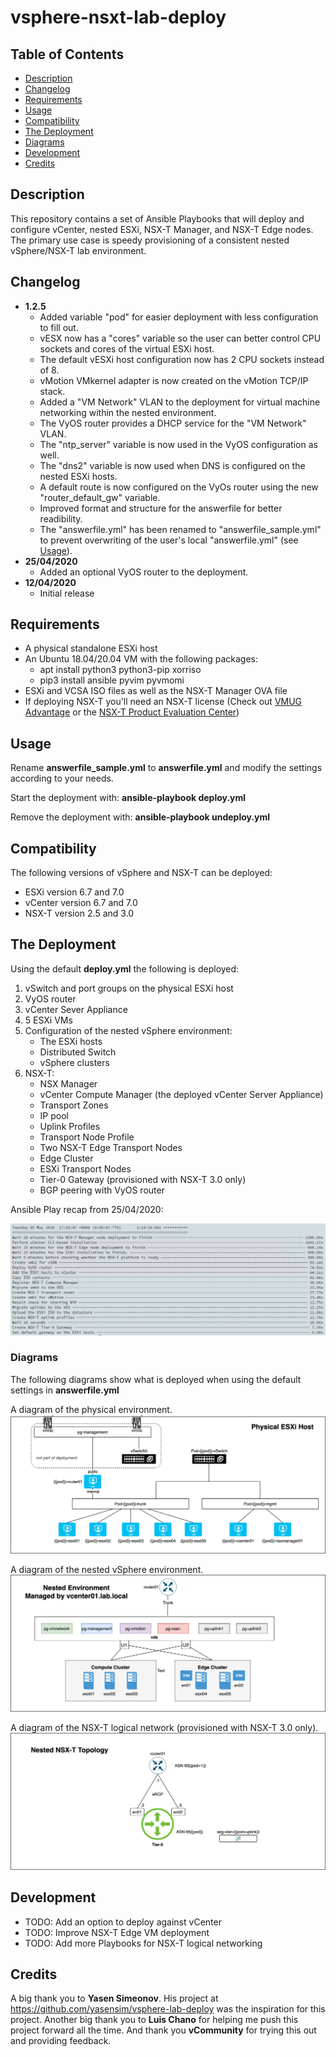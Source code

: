 # vsphere-nsxt-lab-deploy

## Table of Contents

* [Description](#Description)
* [Changelog](#Changelog)
* [Requirements](#Requirements)
* [Usage](#Usage)
* [Compatibility](#Compatibility)
* [The Deployment](#The-Deployment)
* [Diagrams](#Diagrams)
* [Development](#Development)
* [Credits](#Credits)

## Description

This repository contains a set of Ansible Playbooks that will deploy and configure vCenter, nested ESXi, NSX-T Manager, and NSX-T Edge nodes. The primary use case is speedy provisioning of a consistent nested vSphere/NSX-T lab environment.

## Changelog

* **1.2.5**
  * Added variable "pod" for easier deployment with less configuration to fill out.
  * vESX now has a "cores" variable so the user can better control CPU sockets and cores of the virtual ESXi host.
  * The default vESXi host configuration now has 2 CPU sockets instead of 8.
  * vMotion VMkernel adapter is now created on the vMotion TCP/IP stack.
  * Added a "VM Network" VLAN to the deployment for virtual machine networking within the nested environment. 
  * The VyOS router provides a DHCP service for the "VM Network" VLAN.
  * The "ntp_server" variable is now used in the VyOS configuration as well.
  * The "dns2" variable is now used when DNS is configured on the nested ESXi hosts. 
  * A default route is now configured on the VyOs router using the new "router_default_gw" variable.
  * Improved format and structure for the answerfile for better readibility.
  * The "answerfile.yml" has been renamed to "answerfile_sample.yml" to prevent overwriting of the user's local "answerfile.yml" (see [Usage](#Usage)).
* **25/04/2020**
  * Added an optional VyOS router to the deployment.
* **12/04/2020**
  * Initial release

## Requirements

* A physical standalone ESXi host
* An Ubuntu 18.04/20.04 VM with the following packages:
  * apt install python3 python3-pip xorriso
  * pip3 install ansible pyvim pyvmomi
* ESXi and VCSA ISO files as well as the NSX-T Manager OVA file
* If deploying NSX-T you'll need an NSX-T license (Check out [VMUG Advantage](https://www.vmug.com/membership/vmug-advantage-membership) or the [NSX-T Product Evaluation Center](https://my.vmware.com/web/vmware/evalcenter?p=nsx-t-eval))

## Usage

Rename **answerfile_sample.yml** to **answerfile.yml** and modify the settings according to your needs. 

Start the deployment with: **ansible-playbook deploy.yml**

Remove the deployment with: **ansible-playbook undeploy.yml**

## Compatibility

The following versions of vSphere and NSX-T can be deployed:
* ESXi version 6.7 and 7.0
* vCenter version 6.7 and 7.0
* NSX-T version 2.5 and 3.0

## The Deployment

Using the default **deploy.yml** the following is deployed:
1. vSwitch and port groups on the physical ESXi host
1. VyOS router
1. vCenter Sever Appliance
1. 5 ESXi VMs
1. Configuration of the nested vSphere environment:
   * The ESXi hosts
   * Distributed Switch
   * vSphere clusters
1. NSX-T:
   * NSX Manager
   * vCenter Compute Manager (the deployed vCenter Server Appliance)
   * Transport Zones
   * IP pool
   * Uplink Profiles
   * Transport Node Profile
   * Two NSX-T Edge Transport Nodes
   * Edge Cluster
   * ESXi Transport Nodes
   * Tier-0 Gateway (provisioned with NSX-T 3.0 only)
   * BGP peering with VyOS router

Ansible Play recap from 25/04/2020:

![](images/play-recap.png)

### Diagrams

The following diagrams show what is deployed when using the default settings in **answerfile.yml**

A diagram of the physical environment.
![Physicaloverview](images/vsphere-nsxt-deploy-phys.png)

A diagram of the nested vSphere environment.
![Logicaloverview](images/vsphere-nsxt-deploy-log.png)

A diagram of the NSX-T logical network (provisioned with NSX-T 3.0 only).
![Logicalnsxoverview](images/vsphere-nsxt-deploy-nsx.png)

## Development

* TODO: Add an option to deploy against vCenter
* TODO: Improve NSX-T Edge VM deployment
* TODO: Add more Playbooks for NSX-T logical networking

## Credits

A big thank you to **Yasen Simeonov**. His project at https://github.com/yasensim/vsphere-lab-deploy was the inspiration for this project. Another big thank you to **Luis Chano** for helping me push this project forward all the time. And thank you **vCommunity** for trying this out and providing feedback.
